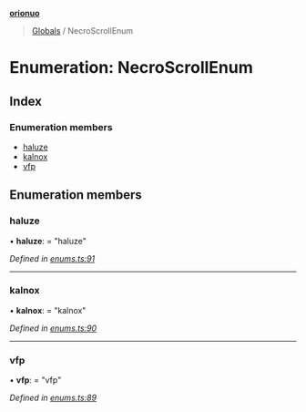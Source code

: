 **[orionuo](../README.md)**

> [Globals](../globals.md) / NecroScrollEnum

# Enumeration: NecroScrollEnum

## Index

### Enumeration members

* [haluze](necroscrollenum.md#haluze)
* [kalnox](necroscrollenum.md#kalnox)
* [vfp](necroscrollenum.md#vfp)

## Enumeration members

### haluze

•  **haluze**:  = "haluze"

*Defined in [enums.ts:91](https://github.com/msviha/orionuo/blob/ec017d9/src/enums.ts#L91)*

___

### kalnox

•  **kalnox**:  = "kalnox"

*Defined in [enums.ts:90](https://github.com/msviha/orionuo/blob/ec017d9/src/enums.ts#L90)*

___

### vfp

•  **vfp**:  = "vfp"

*Defined in [enums.ts:89](https://github.com/msviha/orionuo/blob/ec017d9/src/enums.ts#L89)*

